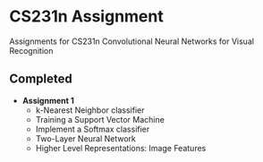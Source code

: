 # CS231n Assignment

Assignments for CS231n Convolutional Neural Networks for Visual Recognition

## Completed
+ **Assignment 1**
  + k-Nearest Neighbor classifier
  + Training a Support Vector Machine
  + Implement a Softmax classifier
  + Two-Layer Neural Network
  + Higher Level Representations: Image Features
